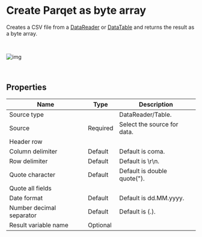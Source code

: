 # Create Parqet as byte array

Creates a CSV file from a [DataReader](https://learn.microsoft.com/en-us/dotnet/api/system.data.idatareader) or [DataTable](https://learn.microsoft.com/en-us/dotnet/api/system.data.datatable) and returns the result as a byte array.


<br/>

![img](https://profitbasedocs.blob.core.windows.net/flowimages/byteArray.png)

<br/>


## Properties

| Name             | Type      |Description                                             |
|------------------|-----------|--------------------------------------------------------|
| Source type       |   | DataReader/Table.       |
| Source | Required  | Select the source for data. |
| Header row |  |  |
| Column delimiter | Default | Default is coma. |
| Row delimiter | Default | Default is \\r\\n.  |
| Quote character | Default | Default is double quote("). |
| Quote all fields |  |  |
| Date format | Default | Default is dd.MM.yyyy. |
| Number decimal separator | Default | Default is (.). |
| Result variable name | Optional |  |